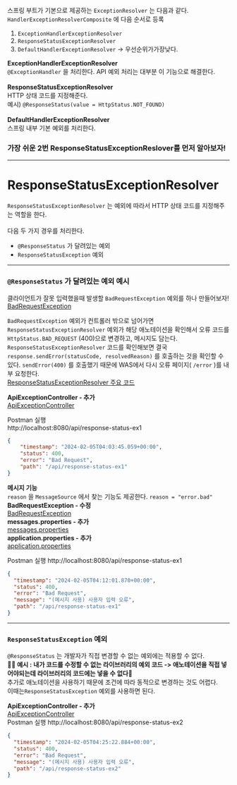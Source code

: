 스프링 부트가 기본으로 제공하는 `ExceptionResolver` 는 다음과 같다. <br>
`HandlerExceptionResolverComposite` 에 다음 순서로 등록 <br>
1. `ExceptionHandlerExceptionResolver`
2. `ResponseStatusExceptionResolver`
3. `DefaultHandlerExceptionResolver` -> 우선순위가가장낮다. <br>

**ExceptionHandlerExceptionResolver** <br>
`@ExceptionHandler` 을 처리한다. API 예외 처리는 대부분 이 기능으로 해결한다.<br><br>
**ResponseStatusExceptionResolver** <br> 
HTTP 상태 코드를 지정해준다.<br>
예시) `@ResponseStatus(value = HttpStatus.NOT_FOUND)` <br> <br>
**DefaultHandlerExceptionResolver** <br>
스프링 내부 기본 예외를 처리한다. <br>

### 가장 쉬운 2번 ResponseStatusExceptionReslover를 먼저 알아보자!
***
# ResponseStatusExceptionResolver

`ResponseStatusExceptionResolver` 는 예외에 따라서 HTTP 상태 코드를 지정해주는 역할을 한다.<br><br>
다음 두 가지 경우를 처리한다. 
- `@ResponseStatus` 가 달려있는 예외 
- `ResponseStatusException` 예외
***
### `@ResponseStatus` 가 달려있는 예외 예시
클라이언트가 잘못 입력했을때 발생할 `BadRequestException` 예외를 하나 만들어보자!<br>
[BadRequestException](https://github.com/imkh817/exception-spring/blob/master/src/main/java/home/exception/exception/BadRequestException.java)

`BadRequestException` 예외가 컨트롤러 밖으로 넘어가면 `ResponseStatusExceptionResolver` 예외가 해당 애노테이션을 확인해서
오류 코드를 `HttpStatus.BAD_REQUEST` (400)으로 변경하고, 메시지도 담는다.<br>
`ResponseStatusExceptionResolver` 코드를 확인해보면 결국 `response.sendError(statusCode, resolvedReason)` 를 호출하는 것을 확인할 수 있다.
`sendError(400)` 를 호출했기 때문에 WAS에서 다시 오류 페이지( `/error` )를 내부 요청한다.<br>
[ResponseStatusExceptionResolver 주요 코드](https://github.com/imkh817/exception-spring/blob/master/src/main/resources/templates/ResponseStatusExceptionResolver%20주요%20코드.md)

**ApiExceptionController - 추가** <br>
[ApiExceptionController](https://github.com/imkh817/exception-spring/blob/master/src/main/java/home/exception/api/ApiExceptionController.java)

Postman 실행<br>
http://localhost:8080/api/response-status-ex1
```json
{
    "timestamp": "2024-02-05T04:03:45.059+00:00",
    "status": 400,
    "error": "Bad Request",
    "path": "/api/response-status-ex1"
}
```

**메시지 기능** <br>
`reason` 을 `MessageSource` 에서 찾는 기능도 제공한다. `reason = "error.bad"`<br>
**BadRequestException - 수정**<br>
[BadRequestException](https://github.com/imkh817/exception-spring/blob/master/src/main/java/home/exception/exception/BadRequestException.java)<br>
**messages.properties - 추가**<br>
[messages.properties](https://github.com/imkh817/exception-spring/blob/master/src/main/resources/messages.properties)<br>
**application.properties - 추가**<br>
[application.properties](https://github.com/imkh817/exception-spring/blob/master/src/main/resources/application.properties)<br>

Postman 실행
http://localhost:8080/api/response-status-ex1
```json
{
  "timestamp": "2024-02-05T04:12:01.870+00:00",
  "status": 400,
  "error": "Bad Request",
  "message": "(메시지 사용) 사용자 입력 오류",
  "path": "/api/response-status-ex1"
}
```
***
### `ResponseStatusException` 예외
`@ResponseStatus` 는 개발자가 직접 변경할 수 없는 예외에는 적용할 수 없다. <br>
**✍🏻 예시 : 내가 코드를 수정할 수 없는 라이브러리의 예외 코드 -> 애노테이션을 직접 넣어야되는데 라이브러리의 코드에는 넣을 수 없다🥲**<br>
추가로 애노테이션을 사용하기 때문에 조건에 따라 동적으로 변경하는 것도 어렵다.<br>
이때는`ResponseStatusException` 예외를 사용하면 된다.<br>

**ApiExceptionController - 추가** <br>
[ApiExceptionController](https://github.com/imkh817/exception-spring/blob/master/src/main/java/home/exception/api/ApiExceptionController.java)<br>
Postman 실행
http://localhost:8080/api/response-status-ex2
```json
{
  "timestamp": "2024-02-05T04:25:22.884+00:00",
  "status": 400,
  "error": "Bad Request",
  "message": "(메시지 사용) 사용자 입력 오류",
  "path": "/api/response-status-ex2"
}
```


